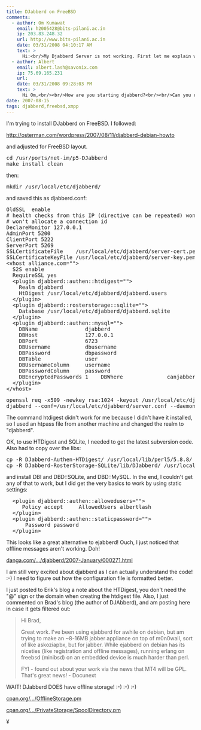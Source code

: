 ```yaml
---
title: DJabberd on FreeBSD
comments:
  - author: Om Kumawat
    email: h2005428@bits-pilani.ac.in
    ip: 203.83.248.32
    url: http://www.bits-pilani.ac.in
    date: 03/31/2008 04:10:17 AM
    text: >
      Hi:<br/>My Djabberd Server is not working. First let me explain what I have done:<br/>Installed Djabberd Server on Linux machine from <a href="http://search.cpan.org/~bradfitz/DJabberd-0.83/lib/DJabberd.pm" rel="nofollow">http://search.cpan.org/~bradfitz/DJabberd-0.83/lib/DJabberd.pm</a><br/><br/>Installed all the requiered packages<br/><br/>Installed SamePlace for connecting it to Djabberd Server<br/>my machine hostname is "jpr.om.com"<br/><br/>when I run<br/>"telnet jpr.om.com 5222"<br/>"telnet jpr.om.com 5269"<br/>than its showing CONNECTED<br/><br/>my djabberd.users file as follos:<br/><br/>Policy accept<br/>AllowedUsers om1 om2<br/><br/>Password password<br/><br/>my djabberd.conf file as follows:<br/><br/>OldSSL enable<br/><br/># defaults:<br/>ClientPort 5222<br/>ServerPort 5269<br/><br/>#PerlModule DJabberd::SixApart<br/><br/>S2S enable<br/>RequireSSL no<br/><br/>Policy accept<br/>AllowedUsers om1 crucially test om2<br/><br/>Password password<br/><br/>Database roster.sqlite<br/><br/>So now when I try to connect SamePlace to Djabberd Server It does not connect<br/>I give following parameters in SamePlace<br/>open account wizard than select second jabber service and enter following details:<br/><br/>Username: om1<br/>Domain: jpr.om.com<br/>Password: 123456<br/>Resource: SamePlace<br/>Server: jpr.om.com<br/>Port: 5223/5222/5269(check for all these three port)<br/>Encryption: SSL/None(check for both SSL as well as None)<br/><br/>Than it does not show any error massage or anything.<br/><br/>So please tell me what's wrong is going on here. if anything isrequired more to explain than please let me know. I highly need a help because its a my MTech term project. if I be unable to complete it thanI will be getting poor Grade. So please tell me how do I run it.<br/><br/>Please do reply asap.<br/><br/>Best regards,<br/>Om Kumawat<br/>MTech(Computer Science)<br/>4th Sem<br/>BITS-PILANI, Pilani(Rajasthan-India)
  - author: Albert
    email: albert.lash@savonix.com
    ip: 75.69.165.231
    url:
    date: 03/31/2008 09:28:03 PM
    text: >
      Hi Om,<br/><br/>How are you starting djabberd?<br/><br/>Can you run tcpdump on the machine running djabberd?<br/><br/>Albert
date: 2007-08-15
tags: djabberd,freebsd,xmpp
---
```

I'm trying to install DJabberd on FreeBSD. I followed: <a href="http://osterman.com/wordpress/2007/08/11/djabberd-debian-howto">

http://osterman.com/wordpress/2007/08/11/djabberd-debian-howto</a>

and adjusted for FreeBSD layout.

<pre class="sh_sh">cd /usr/ports/net-im/p5-DJabberd
make install clean</pre>then:

<pre class="sh_sh">mkdir /usr/local/etc/djabberd/</pre>
and saved this as djabberd.conf:

<pre class="sh_sh">OldSSL  enable
# health checks from this IP (directive can be repeated) won't log and
# won't allocate a connection id
DeclareMonitor 127.0.0.1
AdminPort 5200
ClientPort 5222
ServerPort 5269
SSLCertificateFile    /usr/local/etc/djabberd/server-cert.pem
SSLCertificateKeyFile /usr/local/etc/djabberd/server-key.pem
&lt;vhost alliance.com=""&gt;
  S2S enable
  RequireSSL yes
  &lt;plugin djabberd::authen::htdigest=""&gt;
    Realm djabberd
    HtDigest /usr/local/etc/djabberd/djabberd.users
  &lt;/plugin&gt;
  &lt;plugin djabberd::rosterstorage::sqlite=""&gt;
    Database /usr/local/etc/djabberd/djabberd.sqlite
  &lt;/plugin&gt;
  &lt;plugin djabberd::authen::mysql=""&gt;
    DBName               djabberd
    DBHost               127.0.0.1
    DBPort               6723
    DBUsername           dbusername
    DBPassword           dbpassword
    DBTable              user
    DBUsernameColumn     username
    DBPasswordColumn     password
    DBEncryptedPasswords 1    DBWhere              canjabber = 1
  &lt;/plugin&gt;
&lt;/vhost&gt;
</pre>

<pre class="sh_sh">openssl req -x509 -newkey rsa:1024 -keyout /usr/local/etc/djabberd/server-key.pem -out \ /usr/local/etc/djabberd/server-cert.pem -days 365 -nodes
djabberd --conf=/usr/local/etc/djabberd/server.conf --daemon</pre>

The command htdigest didn't work for me because I didn't have it installed, so I used an htpass file from another machine and changed the realm to "djabberd".

OK, to use HTDigest and SQLite, I needed to get the latest subversion code. Also had to copy over the libs:

<pre class="sh_sh">cp -R DJabberd-Authen-HTDigest/ /usr/local/lib/perl5/5.8.8/
cp -R DJabberd-RosterStorage-SQLite/lib/DJabberd/ /usr/local/lib/perl5/5.8.8/DJabberd/</pre>

and install DBI and DBD::SQLite, and DBD::MySQL. In the end, I couldn't get any of that to work, but I did get the very basics to work by using static settings:

<pre class="sh_sh">  &lt;plugin djabberd::authen::allowedusers=""&gt;
     Policy accept     AllowedUsers albertlash
  &lt;/plugin&gt;
  &lt;plugin djabberd::authen::staticpassword=""&gt;
      Password password
  &lt;/plugin&gt;
</pre>

This looks like a great alternative to ejabberd! Ouch, I just noticed that offline messages aren't working. Doh!

<a href="http://lists.danga.com/pipermail/djabberd/2007-January/000271.html">danga.com/.../djabberd/2007-January/000271.html</a>

I am still very excited about djabberd as I can actually understand the code! :-) I need to figure out how the configuration file is formatted better.

I just posted to Erik's blog a note about the HTDigest, you don't need the "@" sign or the domain when creating the htdigest file. Also, I just commented on Brad's blog (the author of DJAbberd), and am posting here in case it gets filtered out:

<blockquote>Hi Brad,

Great work. I've been using ejabberd for awhile on debian, but am trying to make an ~8-16MB jabber appliance on top of m0n0wall, sort of like askoziapbx, but for jabber. While ejabberd on debian has its niceties (like registration and offline messages), running erlang on freebsd (minibsd) on an embedded device is much harder than perl.

FYI - found out about your work via the news that MT4 will be GPL. That's great news! - Docunext</blockquote>

WAIT! DJabberd DOES have offline storage! :-) :-) :-)

<a href="http://search.cpan.org/%7Epiers/DJabberd-Delivery-OfflineStorage-0.02/lib/DJabberd/Delivery/OfflineStorage.pm">cpan.org/.../OfflineStorage.pm</a>

<a href="http://search.cpan.org/%7Emisc/DJabberd-Plugin-PrivateStorage-0.60/lib/DJabberd/Plugin/PrivateStorage/SpoolDirectory.pm">cpan.org/.../PrivateStorage/SpoolDirectory.pm</a>

¥

